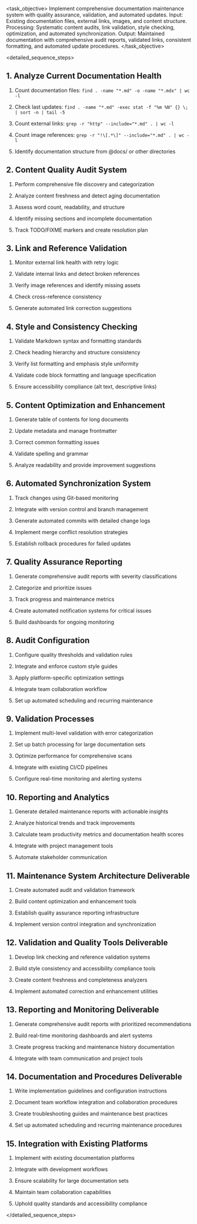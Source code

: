 <task name="Documentation Maintenance & Quality Assurance">

<task_objective>
Implement comprehensive documentation maintenance system with quality assurance, validation, and automated updates. Input: Existing documentation files, external links, images, and content structure. Processing: Systematic content audits, link validation, style checking, optimization, and automated synchronization. Output: Maintained documentation with comprehensive audit reports, validated links, consistent formatting, and automated update procedures.
</task_objective>

<detailed_sequence_steps>

## 1. Analyze Current Documentation Health

1. Count documentation files: `find . -name "*.md" -o -name "*.mdx" | wc -l`

2. Check last updates: `find . -name "*.md" -exec stat -f "%m %N" {} \; | sort -n | tail -5`

3. Count external links: `grep -r "http" --include="*.md" . | wc -l`

4. Count image references: `grep -r "!\[.*\]" --include="*.md" . | wc -l`

5. Identify documentation structure from @docs/ or other directories

## 2. Content Quality Audit System

1. Perform comprehensive file discovery and categorization

2. Analyze content freshness and detect aging documentation

3. Assess word count, readability, and structure

4. Identify missing sections and incomplete documentation

5. Track TODO/FIXME markers and create resolution plan

## 3. Link and Reference Validation

1. Monitor external link health with retry logic

2. Validate internal links and detect broken references

3. Verify image references and identify missing assets

4. Check cross-reference consistency

5. Generate automated link correction suggestions

## 4. Style and Consistency Checking

1. Validate Markdown syntax and formatting standards

2. Check heading hierarchy and structure consistency

3. Verify list formatting and emphasis style uniformity

4. Validate code block formatting and language specification

5. Ensure accessibility compliance (alt text, descriptive links)

## 5. Content Optimization and Enhancement

1. Generate table of contents for long documents

2. Update metadata and manage frontmatter

3. Correct common formatting issues

4. Validate spelling and grammar

5. Analyze readability and provide improvement suggestions

## 6. Automated Synchronization System

1. Track changes using Git-based monitoring

2. Integrate with version control and branch management

3. Generate automated commits with detailed change logs

4. Implement merge conflict resolution strategies

5. Establish rollback procedures for failed updates

## 7. Quality Assurance Reporting

1. Generate comprehensive audit reports with severity classifications

2. Categorize and prioritize issues

3. Track progress and maintenance metrics

4. Create automated notification systems for critical issues

5. Build dashboards for ongoing monitoring

## 8. Audit Configuration

1. Configure quality thresholds and validation rules

2. Integrate and enforce custom style guides

3. Apply platform-specific optimization settings

4. Integrate team collaboration workflow

5. Set up automated scheduling and recurring maintenance

## 9. Validation Processes

1. Implement multi-level validation with error categorization

2. Set up batch processing for large documentation sets

3. Optimize performance for comprehensive scans

4. Integrate with existing CI/CD pipelines

5. Configure real-time monitoring and alerting systems

## 10. Reporting and Analytics

1. Generate detailed maintenance reports with actionable insights

2. Analyze historical trends and track improvements

3. Calculate team productivity metrics and documentation health scores

4. Integrate with project management tools

5. Automate stakeholder communication

## 11. Maintenance System Architecture Deliverable

1. Create automated audit and validation framework

2. Build content optimization and enhancement tools

3. Establish quality assurance reporting infrastructure

4. Implement version control integration and synchronization

## 12. Validation and Quality Tools Deliverable

1. Develop link checking and reference validation systems

2. Build style consistency and accessibility compliance tools

3. Create content freshness and completeness analyzers

4. Implement automated correction and enhancement utilities

## 13. Reporting and Monitoring Deliverable

1. Generate comprehensive audit reports with prioritized recommendations

2. Build real-time monitoring dashboards and alert systems

3. Create progress tracking and maintenance history documentation

4. Integrate with team communication and project tools

## 14. Documentation and Procedures Deliverable

1. Write implementation guidelines and configuration instructions

2. Document team workflow integration and collaboration procedures

3. Create troubleshooting guides and maintenance best practices

4. Set up automated scheduling and recurring maintenance procedures

## 15. Integration with Existing Platforms

1. Implement with existing documentation platforms

2. Integrate with development workflows

3. Ensure scalability for large documentation sets

4. Maintain team collaboration capabilities

5. Uphold quality standards and accessibility compliance

</detailed_sequence_steps>

</task>

